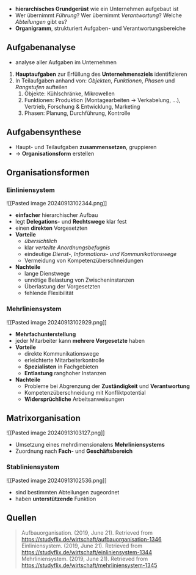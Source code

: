 - **hierarchisches Grundgerüst** wie ein Unternehmen aufgebaut ist
- Wer übernimmt *Führung*? Wer übernimmt *Verantwortung*? Welche *Abteilungen* gibt es?
- **Organigramm**, strukturiert Aufgaben- und Verantwortungsbereiche

## Aufgabenanalyse
- analyse aller Aufgaben im Unternehmen
1. **Hauptaufgaben** zur Erfüllung des **Unternehmensziels** identifizieren 
2. In Teilaufgaben anhand von: *Objekten*, *Funktionen*, *Phasen* und *Rangstufen* aufteilen
	1. Objekte: Kühlschränke, Mikrowellen
	2. Funktionen: Produktion (Montagearbeiten -> Verkabelung, ...), Vertrieb, Forschung & Entwicklung, Marketing
	3. Phasen: Planung, Durchführung, Kontrolle

## Aufgabensynthese
- Haupt- und Teilaufgaben **zusammensetzen**, gruppieren
- -> **Organisationsform** erstellen

## Organisationsformen

### Einliniensystem
![[Pasted image 20240913102344.png]]
- **einfacher** hierarchischer Aufbau
- legt **Delegations-** und **Rechtswege** klar fest
- einen **direkten** Vorgesetzten
- **Vorteile**
	- *übersichtlich*
	- klar *verteilte Anordnungsbefugnis*
	- eindeutige *Dienst-, Informations- und Kommunikationswege*
	- Vermeidung von Kompetenzüberschneidungen
- **Nachteile**
	- lange Dienstwege
	- unnötige Belastung von Zwischeninstanzen
	- Überlastung der Vorgesetzten
	- fehlende Flexibilität

### Mehrliniensystem
![[Pasted image 20240913102929.png]]
- **Mehrfachunterstellung**
- jeder Mitarbeiter kann **mehrere Vorgesetzte** haben
- **Vorteile**
	- direkte Kommunikationswege
	- erleichterte Mitarbeiterkontrolle
	- **Spezialisten** in Fachgebieten
	- **Entlastung** ranghoher Instanzen
- **Nachteile**
	- Probleme bei Abgrenzung der **Zuständigkeit** und **Verantwortung**
	- Kompetenzüberschneidung mit Konfliktpotential
	- **Widersprüchliche** Arbeitsanweisungen

## Matrixorganisation
![[Pasted image 20240913103127.png]] 
- Umsetzung eines mehrdimensionalens **Mehrliniensystems**
- Zuordnung nach **Fach-** und **Geschäftsbereich** 


### Stabliniensystem
![[Pasted image 20240913102536.png]]
- sind bestimmten Abteilungen zugeordnet
- haben **unterstützende** Funktion

## Quellen

> Aufbauorganisation. (2019, June 21). Retrieved from https://studyflix.de/wirtschaft/aufbauorganisation-1346
> Einliniensystem. (2019, June 21). Retrieved from https://studyflix.de/wirtschaft/einliniensystem-1344
> Mehrliniensystem. (2019, June 21). Retrieved from https://studyflix.de/wirtschaft/mehrliniensystem-1345